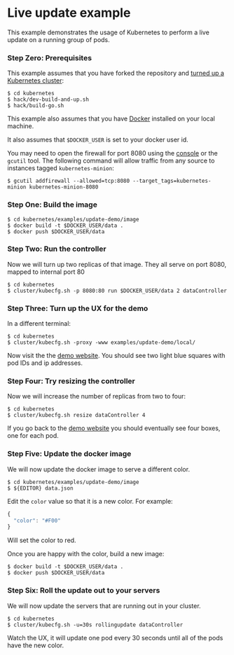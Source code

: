 <!--
Copyright 2014 Google Inc. All rights reserved.

Licensed under the Apache License, Version 2.0 (the "License");
you may not use this file except in compliance with the License.
You may obtain a copy of the License at

    http://www.apache.org/licenses/LICENSE-2.0

Unless required by applicable law or agreed to in writing, software
distributed under the License is distributed on an "AS IS" BASIS,
WITHOUT WARRANTIES OR CONDITIONS OF ANY KIND, either express or implied.
See the License for the specific language governing permissions and
limitations under the License.

-->
# Live update example
This example demonstrates the usage of Kubernetes to perform a live update on a running group of pods.

### Step Zero: Prerequisites

This example assumes that you have forked the repository and [turned up a Kubernetes cluster](https://github.com/GoogleCloudPlatform/kubernetes-new#setup):

    $ cd kubernetes
    $ hack/dev-build-and-up.sh
    $ hack/build-go.sh

This example also assumes that you have [Docker](http://docker.io) installed on your local machine.

It also assumes that ```$DOCKER_USER``` is set to your docker user id.

You may need to open the firewall for port 8080 using the [console][cloud-console] or the `gcutil` tool. The following command will allow traffic from any source to instances tagged `kubernetes-minion`:

```shell
$ gcutil addfirewall --allowed=tcp:8080 --target_tags=kubernetes-minion kubernetes-minion-8080
```

### Step One: Build the image

    $ cd kubernetes/examples/update-demo/image
    $ docker build -t $DOCKER_USER/data .
    $ docker push $DOCKER_USER/data

### Step Two: Run the controller
Now we will turn up two replicas of that image.  They all serve on port 8080, mapped to internal port 80

    $ cd kubernetes
    $ cluster/kubecfg.sh -p 8080:80 run $DOCKER_USER/data 2 dataController

### Step Three: Turn up the UX for the demo
In a different terminal:

    $ cd kubernetes
    $ cluster/kubecfg.sh -proxy -www examples/update-demo/local/

Now visit the the [demo website](http://localhost:8001/static/index.html).  You should see two light blue squares with pod IDs and ip addresses.

### Step Four: Try resizing the controller
Now we will increase the number of replicas from two to four:

    $ cd kubernetes
    $ cluster/kubecfg.sh resize dataController 4

If you go back to the [demo website](http://localhost:8001/static/index.html) you should eventually see four boxes, one for each pod.

### Step Five: Update the docker image
We will now update the docker image to serve a different color.

    $ cd kubernetes/examples/update-demo/image
    $ ${EDITOR} data.json

Edit the ```color``` value so that it is a new color.  For example:
```js
{
  "color": "#F00"
}
```
Will set the color to red.

Once you are happy with the color, build a new image:

    $ docker build -t $DOCKER_USER/data .
    $ docker push $DOCKER_USER/data

### Step Six: Roll the update out to your servers
We will now update the servers that are running out in your cluster.

    $ cd kubernetes
    $ cluster/kubecfg.sh -u=30s rollingupdate dataController

Watch the UX, it will update one pod every 30 seconds until all of the pods have the new color.

[cloud-console]: https://console.developer.google.com
